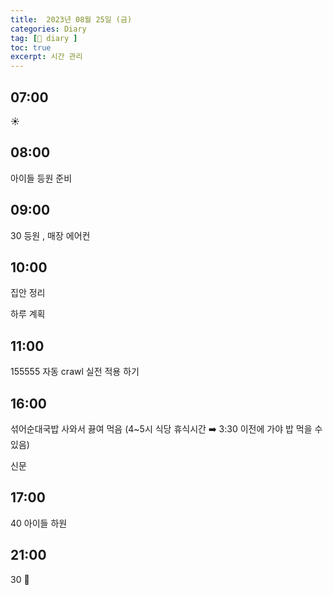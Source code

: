 ```yaml
---
title:  2023년 08월 25일 (금)
categories: Diary
tag: [📒 diary ]
toc: true
excerpt: 시간 관리
---
```


## 07:00

☀️

## 08:00

아이들 등원 준비

## 09:00

30 등원 , 매장 에어컨

## 10:00

집안 정리

하루 계획

## 11:00

155555 자동 crawl 실전 적용 하기

## 16:00

섞어순대국밥 사와서 끓여 먹음 (4~5시 식당 휴식시간 ➡️ 3:30 이전에 가야 밥 먹을 수 있음)

신문

## 17:00

40 아이들 하원

## 21:00

30 🌙

<br><br><br>